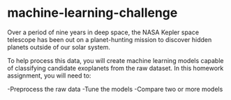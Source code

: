 # machine-learning-challenge

Over a period of nine years in deep space, the NASA Kepler space telescope has been out on a planet-hunting mission to discover hidden planets outside of our solar system.

To help process this data, you will create machine learning models capable of classifying candidate exoplanets from the raw dataset.
In this homework assignment, you will need to:

-Preprocess the raw data
-Tune the models
-Compare two or more models

